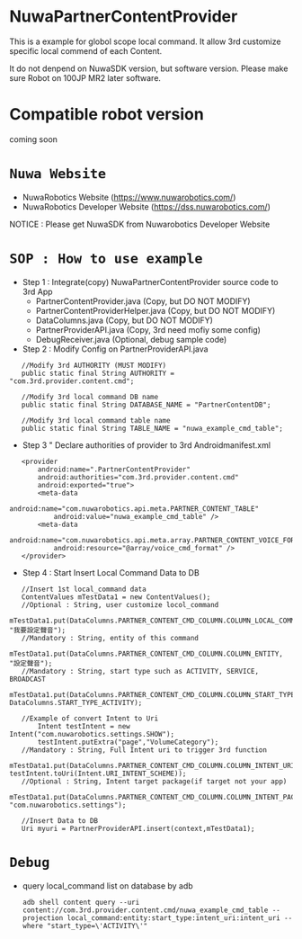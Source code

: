 # NuwaPartnerContentProvider
This is a example for globol scope local command.
It allow 3rd customize specific local commend of each Content.

It do not denpend on NuwaSDK version, but software version.
Please make sure Robot on 100JP MR2 later software.

# Compatible robot version
coming soon

# `Nuwa Website`
* NuwaRobotics Website (https://www.nuwarobotics.com/)
* NuwaRobotics Developer Website (https://dss.nuwarobotics.com/)

NOTICE : Please get NuwaSDK from Nuwarobotics Developer Website

# `SOP : How to use example`
 * Step 1 : Integrate(copy) NuwaPartnerContentProvider source code to 3rd App
    + PartnerContentProvider.java (Copy, but DO NOT MODIFY)
    + PartnerContentProviderHelper.java (Copy, but DO NOT MODIFY)
    + DataColumns.java (Copy, but DO NOT MODIFY)
    + PartnerProviderAPI.java (Copy, 3rd need mofiy some config)
    + DebugReceiver.java (Optional, debug sample code)
 * Step 2 : Modify Config on PartnerProviderAPI.java
 ```
    //Modify 3rd AUTHORITY (MUST MODIFY)
    public static final String AUTHORITY = "com.3rd.provider.content.cmd";
 
    //Modify 3rd local command DB name
    public static final String DATABASE_NAME = "PartnerContentDB";
    
    //Modify 3rd local command table name
    public static final String TABLE_NAME = "nuwa_example_cmd_table";
 ```
 * Step 3 " Declare authorities of provider to 3rd Androidmanifest.xml 
 ```
    <provider
        android:name=".PartnerContentProvider"
        android:authorities="com.3rd.provider.content.cmd"
        android:exported="true">
        <meta-data
            android:name="com.nuwarobotics.api.meta.PARTNER_CONTENT_TABLE"
            android:value="nuwa_example_cmd_table" />
        <meta-data
            android:name="com.nuwarobotics.api.meta.array.PARTNER_CONTENT_VOICE_FORMAT"
            android:resource="@array/voice_cmd_format" />
    </provider>
 ```
 * Step 4 : Start Insert Local Command Data to DB
 ```
    //Insert 1st local_command data
    ContentValues mTestData1 = new ContentValues();
    //Optional : String, user customize locol_command
        mTestData1.put(DataColumns.PARTNER_CONTENT_CMD_COLUMN.COLUMN_LOCAL_COMMAND, "我要設定聲音");
    //Mandatory : String, entity of this command
        mTestData1.put(DataColumns.PARTNER_CONTENT_CMD_COLUMN.COLUMN_ENTITY, "設定聲音");
    //Mandatory : String, start type such as ACTIVITY, SERVICE, BROADCAST
        mTestData1.put(DataColumns.PARTNER_CONTENT_CMD_COLUMN.COLUMN_START_TYPE, DataColumns.START_TYPE_ACTIVITY);

    //Example of convert Intent to Uri
        Intent testIntent = new Intent("com.nuwarobotics.settings.SHOW");
        testIntent.putExtra("page","VolumeCategory");
    //Mandatory : String, Full Intent uri to trigger 3rd function
        mTestData1.put(DataColumns.PARTNER_CONTENT_CMD_COLUMN.COLUMN_INTENT_URI, testIntent.toUri(Intent.URI_INTENT_SCHEME));
    //Optional : String, Intent target package(if target not your app)
        mTestData1.put(DataColumns.PARTNER_CONTENT_CMD_COLUMN.COLUMN_INTENT_PACKAGE, "com.nuwarobotics.settings");
        
    //Insert Data to DB
    Uri myuri = PartnerProviderAPI.insert(context,mTestData1);
 ```
# `Debug`
 * query local_command list on database by adb
   ```
   adb shell content query --uri content://com.3rd.provider.content.cmd/nuwa_example_cmd_table --projection local_command:entity:start_type:intent_uri:intent_uri --where "start_type=\'ACTIVITY\'"
   ```

